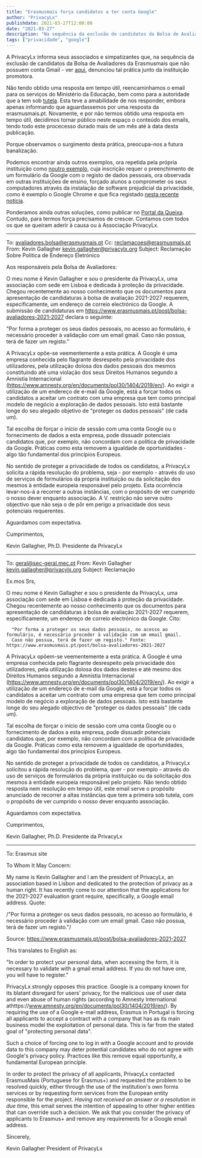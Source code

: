 ```yaml
---
title: "Erasmusmais força candidatos a ter conta Google"
author: "PrivacyLx"
publishdate: 2021-03-27T12:00:00
date: "2021-03-27"
description: "Na sequência da exclusão de candidatos da Bolsa de Avaliadores da Erasmusmais que não possuem conta Gmail, denunciamos tal prática junto da instituição promotora."
tags: ["privacidade", "google"]
---
```


A PrivacyLx informa seus associados e simpatizantes que, na sequência da exclusão de candidatos da Bolsa de Avaliadores da Erasmusmais que não possuem conta Gmail - ver [aqui](https://www.erasmusmais.pt/post/bolsa-avaliadores-2021-2027), denunciou tal prática junto da instituição promotora. 

Não tendo obtido uma resposta em tempo útil, reencaminhamos o email para os serviços do Ministério da Educação, bem como para a autoridade que a tem sob [tutela](https://eacea.ec.europa.eu/erasmus-plus/contacts). Esta teve a amabilidade de nos responder, embora apenas informando que aguardassemos por uma resposta da erasmusmais.pt. Novamente, e por não termos obtido uma resposta em tempo útil, decidimos tornar público neste espaço o conteúdo dos emails, tendo todo este procecesso durado mais de um mês até à data desta publicação. 

Porque observamos o surgimento desta prática, preocupa-nos a futura banalização.

Podemos encontrar ainda outros exemplos, ora repetida pela própria instituição como [noutro exemplo](https://www.dge.mec.pt/noticias/pixels-tour-projeto-erasmus ), cuja inscrição requer o preenchimento de um formulário da Google com o registo de dados pessoais, ora observada em outras instituições de ensino, forçado alunos a comprometer os seus computadores através da instalação de software prejudicial da privacidade, como é exemplo o Google Chrome e que fica registado [nesta recente notícia](https://www.rtp.pt/noticias/pais/faculdade-de-direito-alunos-em-luta-contra-programa-que-vigia-sons-e-movimentos_n1307313). 

Ponderamos ainda outras soluções, como publicar no [Portal da Queixa](https://portaldaqueixa.com/). Contudo, para termos força precisamos de crescer. Contamos com todos os que se queiram aderir à causa ou à Associação PrivacyLx.

---

To: avaliadores.bolsa@erasmusmais.pt
Cc: reclamacoes@erasmusmais.pt
From: Kevin Gallagher <kevin.gallagher@privacylx.org>
Subject: Reclamação Sobre Politica de Endereço Eletrónico

Aos responsáveis pela Bolsa de Avaliadores:
   
O meu nome é Kevin Gallagher e sou o presidente da PrivacyLx, uma
associação com sede em Lisboa e dedicada à proteção da privacidade.
Chegou recentemente ao nosso conhecimento que os documentos para
apresentação de candidaturas à bolsa de avaliação 2021-2027 requerem,
especificamente, um endereço de correio electrónico da Google. A
submissão de candidaturas em https://www.erasmusmais.pt/post/bolsa-avaliadores-2021-2027 declara o
seguinte:
    
"Por forma a proteger os seus dados pessoais, no acesso ao formulário, é
necessário proceder à validação com um email gmail. Caso não possua,
terá de fazer um registo."

A PrivacyLx opõe-se veementemente a esta prática. A Google é uma empresa
conhecida pelo flagrante desrespeito pela privacidade dos utilizadores,
pela utilização dolosa dos dados pessoais dos mesmos constituindo até
uma violação dos seus Direitos Humanos segundo a Amnistia Internacional
(https://www.amnesty.org/en/documents/pol30/1404/2019/en/). Ao exigir a
utilização de um endereço de e-mail da Google, está a forçar todos os
candidatos a aceitar um contrato com uma empresa que tem como principal
modelo de negócio a exploração de dados pessoais. Isto está bastante
longe do seu alegado objetivo de "proteger os dados pessoais" (de cada um).

Tal escolha de forçar o início de sessão com uma conta Google ou o
fornecimento de dados a esta empresa, pode dissuadir potenciais
candidatos que, por exemplo, não concordam com a política de privacidade
da Google. Práticas como esta removem a igualdade de oportunidades -
algo tão fundamental dos princípios Europeus.

No sentido de proteger a privacidade de todos os candidatos, a PrivacyLx
solicita a rápida resolução do problema, seja - por exemplo - através do
uso de serviços de formulários da própria instituição ou da solicitação
dos mesmos à entidade europeia responsável pelo projeto. Esta ocorrência
levar-nos-á a recorrer a outras instâncias, com o propósito de ver
cumprido o nosso dever enquanto associação. A V. restrição não serve
outro objectivo que não seja o de pôr em perigo a privacidade dos seus
potenciais requerentes.

Aguardamos com expectativa.

Cumprimentos,

Kevin Gallagher, Ph.D.
Presidente da PrivacyLx

--------------------------------------------

To: geral@sec-geral.mec.pt
From: Kevin Gallagher <kevin.gallagher@privacylx.org>
Subject: Reclamação

Ex.mos Srs,
    
    
O meu nome é Kevin Gallagher e sou o presidente da PrivacyLx, uma associação com sede em Lisboa e dedicada à proteção da privacidade. 
Chegou recentemente ao nosso conhecimento que os documentos para apresentação de candidaturas à bolsa de avaliação 2021-2027 requerem, 
especificamente, um endereço de correio electrónico da Google. Cito: 
      
      "Por forma a proteger os seus dados pessoais, no acesso ao formulário, é necessário proceder à validação com um email gmail. 
      Caso não possua, terá de fazer um registo." Fonte: https://www.erasmusmais.pt/post/bolsa-avaliadores-2021-2027
    
A PrivacyLx opõem-se veementemente a esta prática. A Google é uma empresa conhecida pelo flagrante desrespeito pela privacidade dos utilizadores, 
pela utilização dolosa dos dados destes e até mesmo dos Direitos Humanos 
segundo a Amnistia Internacional (https://www.amnesty.org/en/documents/pol30/1404/2019/en/). Ao exigir a utilização de um endereço de e-mail da Google, 
está a forçar todos os candidatos a aceitar um contrato com uma empresa que tem como principal modelo de negócio a exploração de dados pessoais. 
Isto está bastante longe do seu alegado objectivo de "proteger os dados pessoais" (de cada um).
    
Tal escolha de forçar o início de sessão com uma conta Google ou o fornecimento de dados a esta empresa, pode dissuadir potenciais candidatos que, 
por exemplo, não concordam com a política de privacidade da Google. Práticas como esta removem a igualdade de oportunidades, 
algo tão fundamental dos princípios Europeus.
    
No sentido de proteger a privacidade de todos os candidatos, a PrivacyLx solicitou a rápida resolução do problema, 
quer - por exemplo - através do uso de serviços de formulários da própria instituição ou da solicitação dos mesmos à entidade europeia responsável pelo projeto. Não tendo obtido resposta nem      resolução em tempo útil, este email serve o propósito    anunciado de recorrer a altas instâncias que tem a primeira sob    tutela, com o propósito de ver cumprido o nosso dever enquanto    associação. 
    
Aguardamos com expectativa.
    
Cumprimentos,
    
Kevin Gallagher, Ph.D.
Presidente da PrivacyLx    
   
--------------------------------------------

To: Erasmus site

To Whom It May Concern:

My name is Kevin Gallagher and I am the president of PrivacyLx, an
association based in Lisbon and dedicated to the protection of privacy
as a human right. It has recently come to our attention that the
applications for the 2021-2027 evaluation grant require, specifically,
a Google email address. Quote:

/"Por forma a proteger os seus dados pessoais, no acesso ao
formulário, é necessário proceder à validação com um email gmail. Caso
não possua, terá de fazer um registo."/

Source: https://www.erasmusmais.pt/post/bolsa-avaliadores-2021-2027

This translates to English as:

"In order to protect your personal data, when accessing the form, it
is necessary to validate with a gmail email address. If you do not
have one, you will have to register."

PrivacyLx strongly opposes this practice. Google is a company known
for its blatant disregard for users' privacy, for the malicious use of
user data and even abuse of human rights (according to Amnesty
International athttps://www.amnesty.org/en/documents/pol30/1404/2019/en/). By
requiring the use of a Google e-mail address, Erasmus in Portugal is
forcing all applicants to accept a contract with a company that has as
its main business model the exploitation of personal data. This is far
from the stated goal of "protecting personal data".

Such a choice of forcing one to log in with a Google account and to
provide data to this company may deter potential candidates who do not
agree with Google's privacy policy. Practices like this remove equal
opportunity, a fundamental European principle.

In order to protect the privacy of all applicants, PrivacyLx contacted
ErasmusMais (Portuguese for Erasmus+) and requested the problem to be
resolved quickly, either through the use of the institution's own
forms services or by requesting form services from the European entity
responsible for the project. _Having not received an answer or a
resolution in due time_, this email serves the intention of appealing
to other higher entities that can override such a decision. We ask
that you consider the privacy of applicants to Erasmus+ and remove any
requirements for a Google email address.

Sincerely,

Kevin Gallagher
President of PrivacyLx
